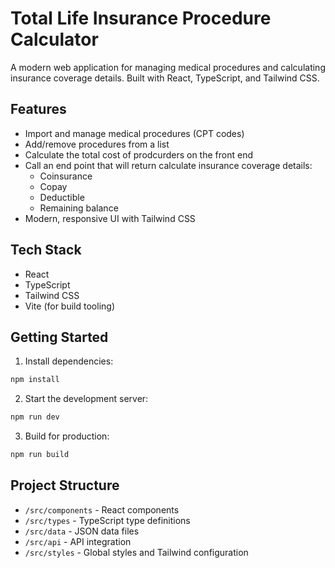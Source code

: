 # Total Life Insurance Procedure Calculator

A modern web application for managing medical procedures and calculating insurance coverage details. Built with React, TypeScript, and Tailwind CSS.

## Features

- Import and manage medical procedures (CPT codes)
- Add/remove procedures from a list
- Calculate the total cost of prodcurders on the front end
- Call an end point that will return calculate insurance coverage details:
  - Coinsurance
  - Copay
  - Deductible
  - Remaining balance
- Modern, responsive UI with Tailwind CSS

## Tech Stack

- React
- TypeScript
- Tailwind CSS
- Vite (for build tooling)

## Getting Started

1. Install dependencies:

```bash
npm install
```

2. Start the development server:

```bash
npm run dev
```

3. Build for production:

```bash
npm run build
```

## Project Structure

- `/src/components` - React components
- `/src/types` - TypeScript type definitions
- `/src/data` - JSON data files
- `/src/api` - API integration
- `/src/styles` - Global styles and Tailwind configuration
